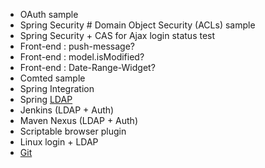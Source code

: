 * OAuth sample
* Spring Security # Domain Object Security (ACLs) sample
* Spring Security + CAS for Ajax login status test
* Front-end : push-message?
* Front-end : model.isModified?
* Front-end : Date-Range-Widget?
* Comted sample
* Spring Integration
* Spring [LDAP](http://docs.spring.io/spring-ldap/docs/current/reference/)
* Jenkins (LDAP + Auth)
* Maven Nexus (LDAP + Auth)
* Scriptable browser plugin
* Linux login + LDAP
* [Git](http://git-scm.com/book/zh)
